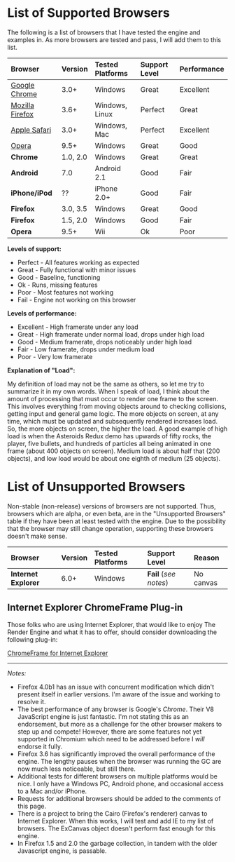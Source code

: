 # List of Supported Browsers #

The following is a list of browsers that I have tested the engine and examples in.  As more browsers are tested and pass, I will add them to this list.

|  **Browser**  |  **Version**  |  **Tested Platforms**  |  **Support Level**  |  **Performance**  |
|:--------------|:--------------|:-----------------------|:--------------------|:------------------|
| [Google Chrome](http://www.google.com/chrome) | 3.0+          | Windows                | Great               | Excellent         |
| [Mozilla Firefox](http://www.firefox.com/) | 3.6+          | Windows, Linux         | Perfect             | Great             |
| [Apple Safari](http://www.apple.com/safari/download/) | 3.0+          | Windows, Mac           | Perfect             | Excellent         |
| [Opera](http://www.opera.com/) | 9.5+          | Windows                | Great               | Good              |
| **Chrome**    | 1.0, 2.0      | Windows                | Great               | Great             |
| **Android**   | 7.0           | Android 2.1            | Good                | Fair              |
| **iPhone/iPod** | ??            | iPhone 2.0+            | Good                | Fair              |
| **Firefox**   | 3.0, 3.5      | Windows                | Great               | Good              |
| **Firefox**   | 1.5, 2.0      | Windows                | Good                | Fair              |
| **Opera**     | 9.5+          | Wii                    | Ok                  | Poor              |

**Levels of support:**
  * Perfect - All features working as expected
  * Great - Fully functional with minor issues
  * Good - Baseline, functioning
  * Ok - Runs, missing features
  * Poor - Most features not working
  * Fail - Engine not working on this browser

**Levels of performance:**
  * Excellent - High framerate under any load
  * Great - High framerate under normal load, drops under high load
  * Good - Medium framerate, drops noticeably under high load
  * Fair - Low framerate, drops under medium load
  * Poor - Very low framerate

**Explanation of "Load":**

My definition of load may not be the same as others, so let me try to summarize it in my own words.  When I speak of load, I think about the amount of processing that must occur to render one frame to the screen.  This involves everything from moving objects around to checking collisions, getting input and general game logic.  The more objects on screen, at any time, which must be updated and subsequently rendered increases load.  So, the more objects on screen, the higher the load.  A good example of high load is when the Asteroids Redux demo has upwards of fifty rocks, the player, five bullets, and hundreds of particles all being animated in one frame (about 400 objects on screen).  Medium load is about half that (200 objects), and low load would be about one eighth of medium (25 objects).

# List of Unsupported Browsers #

Non-stable (non-release) versions of browsers are not supported.  Thus, browsers which are alpha, or even beta, are in the "Unsupported Browsers" table if they have been at least tested with the engine.  Due to the possibility that the browser may still change operation, supporting these browsers doesn't make sense.

|  **Browser**  |  **Version**  |  **Tested Platforms**  |  **Support Level**  |  **Reason**  |
|:--------------|:--------------|:-----------------------|:--------------------|:-------------|
| **Internet Explorer** | 6.0+          | Windows                | **Fail** (_see notes_) | No canvas    |


## Internet Explorer ChromeFrame Plug-in ##

Those folks who are using Internet Explorer, that would like to enjoy The Render Engine and what it has to offer, should consider downloading the following plug-in:

[ChromeFrame for Internet Explorer](http://code.google.com/chrome/chromeframe/)


---


_Notes:_

  * Firefox 4.0b1 has an issue with concurrent modification which didn't present itself in earlier versions.  I'm aware of the issue and working to resolve it.
  * The best performance of any browser is Google's _Chrome_.  Their V8 JavaScript engine is just fantastic.  I'm not stating this as an endorsement, but more as a challenge for the other browser makers to step up and compete!  However, there are some features not yet supported in Chromium which need to be addressed before I _will_ endorse it fully.
  * Firefox 3.6 has significantly improved the overall performance of the engine.  The lengthy pauses when the browser was running the GC are now much less noticeable, but still there.
  * Additional tests for different browsers on multiple platforms would be nice.  I only have a Windows PC, Android phone, and occasional access to a Mac and/or iPhone.
  * Requests for additional browsers should be added to the comments of this page.
  * There is a project to bring the Cairo (Firefox's renderer) canvas to Internet Explorer.  When this works, I will test and add IE to my list of browsers.  The ExCanvas object doesn't perform fast enough for this engine.
  * In Firefox 1.5 and 2.0 the garbage collection, in tandem with the older Javascript engine, is passable.